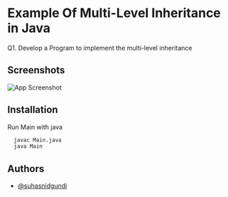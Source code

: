 # Example Of Multi-Level Inheritance in Java
Q1. Develop a Program to implement the multi-level inheritance

## Screenshots

![App Screenshot](https://suhasnidgundi.suveesoft.in/images/18.png)


## Installation

Run Main with java

```bash
  javac Main.java
  java Main
```


## Authors

- [@suhasnidgundi](https://github.com/suhasnidgundi7)

